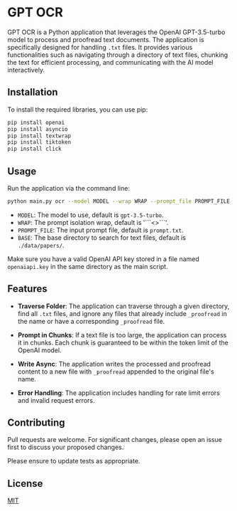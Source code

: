 # GPT OCR

GPT OCR is a Python application that leverages the OpenAI GPT-3.5-turbo model to process and proofread text documents. The application is specifically designed for handling `.txt` files. It provides various functionalities such as navigating through a directory of text files, chunking the text for efficient processing, and communicating with the AI model interactively.

## Installation
To install the required libraries, you can use pip:

``` bash
pip install openai
pip install asyncio
pip install textwrap
pip install tiktoken
pip install click
```

## Usage
Run the application via the command line:

``` bash
python main.py ocr --model MODEL --wrap WRAP --prompt_file PROMPT_FILE --base BASE
```

- `MODEL`: The model to use, default is `gpt-3.5-turbo`.
- `WRAP`: The prompt isolation wrap, default is '\`\`\`<<PAYLOAD>>\`\`\`'.
- `PROMPT_FILE`: The input prompt file, default is `prompt.txt`.
- `BASE`: The base directory to search for text files, default is `./data/papers/`.

Make sure you have a valid OpenAI API key stored in a file named `openaiapi.key` in the same directory as the main script.

## Features

- **Traverse Folder**: The application can traverse through a given directory, find all `.txt` files, and ignore any files that already include `_proofread` in the name or have a corresponding `_proofread` file.

- **Prompt in Chunks**: If a text file is too large, the application can process it in chunks. Each chunk is guaranteed to be within the token limit of the OpenAI model.

- **Write Async**: The application writes the processed and proofread content to a new file with `_proofread` appended to the original file's name.

- **Error Handling**: The application includes handling for rate limit errors and invalid request errors.

## Contributing
Pull requests are welcome. For significant changes, please open an issue first to discuss your proposed changes.

Please ensure to update tests as appropriate.

## License
[MIT](https://choosealicense.com/licenses/mit/)
